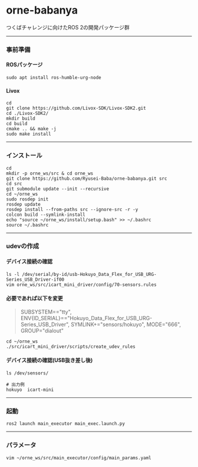 # orne-babanya
つくばチャレンジに向けたROS 2の開発パッケージ群

---
### 事前準備
#### ROSパッケージ
```
sudo apt install ros-humble-urg-node
```
#### Livox
```
cd
git clone https://github.com/Livox-SDK/Livox-SDK2.git
cd ./Livox-SDK2/
mkdir build
cd build
cmake .. && make -j
sudo make install
```

---
### インストール
```
cd 
mkdir -p orne_ws/src & cd orne_ws
git clone https://github.com/Ryusei-Baba/orne-babanya.git src
cd src
git submodule update --init --recursive
cd ~/orne_ws
sudo rosdep init
rosdep update
rosdep install --from-paths src --ignore-src -r -y
colcon build --symlink-install
echo "source ~/orne_ws/install/setup.bash" >> ~/.bashrc
source ~/.bashrc
```

---
### udevの作成
#### デバイス接続の確認
```
ls -l /dev/serial/by-id/usb-Hokuyo_Data_Flex_for_USB_URG-Series_USB_Driver-if00
vim orne_ws/src/icart_mini_driver/config/70-sensors.rules
```
#### 必要であれば以下を変更
> SUBSYSTEM=="tty", ENV{ID_SERIAL}=="Hokuyo_Data_Flex_for_USB_URG-Series_USB_Driver", SYMLINK+="sensors/hokuyo", MODE="666", GROUP="dialout"
```
cd ~/orne_ws
./src/icart_mini_driver/scripts/create_udev_rules
```
#### デバイス接続の確認(USB抜き差し後)
```
ls /dev/sensors/

# 出力例
hokuyo  icart-mini
```

---
### 起動
```
ros2 launch main_executor main_exec.launch.py
```

---
### パラメータ
```
vim ~/orne_ws/src/main_executor/config/main_params.yaml
```